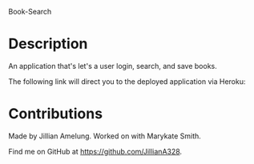 Book-Search
# Description
An application that's let's a user login, search, and save books.

The following link will direct you to the deployed application via Heroku: 


# Contributions
Made by Jillian Amelung. Worked on with Marykate Smith.

Find me on GitHub at https://github.com/JillianA328.


